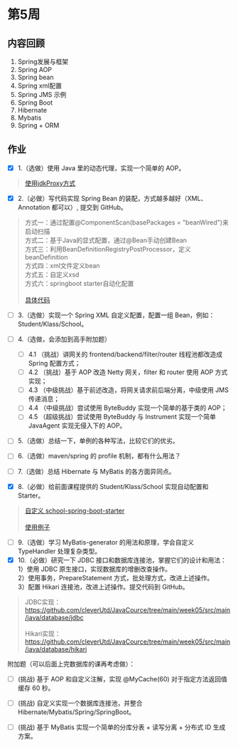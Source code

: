 # 第5周

## 内容回顾
1. Spring发展与框架
2. Spring AOP
3. Spring bean
4. Spring xml配置
5. Spring JMS 示例
6. Spring Boot
7. Hibernate
8. Mybatis
9. Spring + ORM


## 作业
- [x] 1.（选做）使用 Java 里的动态代理，实现一个简单的 AOP。
> [使用jdkProxy方式](https://github.com/cleverUtd/JavaCource/tree/main/week05/src/main/java/proxy/jdkProxy)
- [x] 2.（必做）写代码实现 Spring Bean 的装配，方式越多越好（XML、Annotation 都可以）, 提交到 GitHub。
> 方式一：通过配置@ComponentScan(basePackages = "beanWired")来启动扫描 </br>
方式二：基于Java的显式配置，通过@Bean手动创建Bean </br>
方式三：利用BeanDefinitionRegistryPostProcessor，定义beanDefinition </br>
方式四：xml文件定义bean </br>
方式五：自定义xsd </br>
方式六：springboot starter自动化配置 </br></br>
[具体代码](https://github.com/cleverUtd/JavaCource/tree/main/week05/src/main/java/beanWired)

- [ ] 3.（选做）实现一个 Spring XML 自定义配置，配置一组 Bean，例如：Student/Klass/School。

- [ ] 4.（选做，会添加到高手附加题）
  - [ ] 4.1 （挑战）讲网关的 frontend/backend/filter/router 线程池都改造成 Spring 配置方式；
  - [ ] 4.2 （挑战）基于 AOP 改造 Netty 网关，filter 和 router 使用 AOP 方式实现；
  - [ ] 4.3 （中级挑战）基于前述改造，将网关请求前后端分离，中级使用 JMS 传递消息；
  - [ ] 4.4 （中级挑战）尝试使用 ByteBuddy 实现一个简单的基于类的 AOP；
  - [ ] 4.5 （超级挑战）尝试使用 ByteBuddy 与 Instrument 实现一个简单 JavaAgent 实现无侵入下的 AOP。

- [ ] 5.（选做）总结一下，单例的各种写法，比较它们的优劣。
- [ ] 6.（选做）maven/spring 的 profile 机制，都有什么用法？
- [ ] 7.（选做）总结 Hibernate 与 MyBatis 的各方面异同点。
- [x] 8.（必做）给前面课程提供的 Student/Klass/School 实现自动配置和 Starter。 
> [自定义 school-spring-boot-starter](https://github.com/cleverUtd/JavaCource/tree/main/school-spring-boot-starter) </br></br>
[使用例子](https://github.com/cleverUtd/JavaCource/tree/main/week05/src/main/java/starter)
- [ ] 9.（选做）学习 MyBatis-generator 的用法和原理，学会自定义 TypeHandler 处理复杂类型。
- [x] 10.（必做）研究一下 JDBC 接口和数据库连接池，掌握它们的设计和用法： </br>
          1）使用 JDBC 原生接口，实现数据库的增删改查操作。 </br>
          2）使用事务，PrepareStatement 方式，批处理方式，改进上述操作。 </br>
          3）配置 Hikari 连接池，改进上述操作。提交代码到 GitHub。</br>
> JDBC实现：https://github.com/cleverUtd/JavaCource/tree/main/week05/src/main/java/database/jdbc </br></br>
Hikari实现：https://github.com/cleverUtd/JavaCource/tree/main/week05/src/main/java/database/hikari


附加题（可以后面上完数据库的课再考虑做）：
- [ ] (挑战) 基于 AOP 和自定义注解，实现 @MyCache(60) 对于指定方法返回值缓存 60 秒。
- [ ] (挑战) 自定义实现一个数据库连接池，并整合 Hibernate/Mybatis/Spring/SpringBoot。
- [ ] (挑战) 基于 MyBatis 实现一个简单的分库分表 + 读写分离 + 分布式 ID 生成方案。

